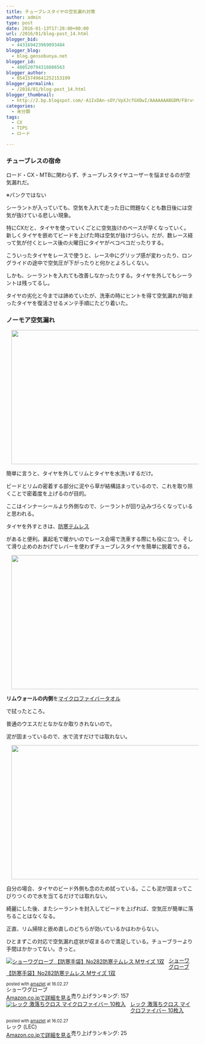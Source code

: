```yaml
---
title: チューブレスタイヤの空気漏れ対策
author: admin
type: post
date: 2016-01-13T17:28:00+00:00
url: /2016/01/blog-post_14.html
blogger_bid:
  - 443169423969093484
blogger_blog:
  - blog.gensobunya.net
blogger_id:
  - 480520794316086563
blogger_author:
  - 05415749641252153199
blogger_permalink:
  - /2016/01/blog-post_14.html
blogger_thumbnail:
  - http://2.bp.blogspot.com/-A1IxDAn-sOY/VpXJcfGXDwI/AAAAAAABGDM/F8rvvIvu5vU/s640/DSC_6962.JPG
categories:
  - 未分類
tags:
  - CX
  - TIPS
  - ロード

---
```

### チューブレスの宿命

ロード・CX・MTBに関わらず、チューブレスタイヤユーザーを悩ませるのが空気漏れだ。
  
※パンクではない

シーラントが入っていても、空気を入れて走った日に問題なくとも数日後には空気が抜けている悲しい現象。
  
特にCXだと、タイヤを使っていくごとに空気抜けのペースが早くなっていく。新しくタイヤを嵌めてビードを上げた時は空気が抜けづらい。だが、数レース経って気が付くとレース後の火曜日にタイヤがベコベコだったりする。

こういったタイヤをレースで使うと、レース中にグリップ感が変わったり、ロングライドの途中で空気圧が下がったりと何かとよろしくない。
  
しかも、シーラントを入れても改善しなかったりする。タイヤを外してもシーラントは残ってるし。

タイヤの劣化と今までは諦めていたが、洗車の時にヒントを得て空気漏れが始まったタイヤを復活させるメンテ手順にたどり着いた。



### ノーモア空気漏れ

<div class="separator" style="clear: both; text-align: center;">
  <a href="http://2.bp.blogspot.com/-A1IxDAn-sOY/VpXJcfGXDwI/AAAAAAABGDM/F8rvvIvu5vU/s1600/DSC_6962.JPG" imageanchor="1" style="margin-left: 1em; margin-right: 1em;"><img border="0" height="360" src="https://blog.gensobunya.net/wp-content/uploads/2016/01/DSC_6962.jpg" width="640" /></a>
</div>

簡単に言うと、タイヤを外してリムとタイヤを水洗いするだけ。
  
ビードとリムの密着する部分に泥やら草が結構詰まっているので、これを取り除くことで密着度を上げるのが目的。

ここはインナーシールより外側なので、シーラントが回り込みづらくなっていると思われる。
  
タイヤを外すときは、<a href="http://www.amazon.co.jp/gp/product/B007PLDRAC/ref=as_li_ss_tl?ie=UTF8&camp=247&creative=7399&creativeASIN=B007PLDRAC&linkCode=as2&tag=gensobunya-22" rel="nofollow">防寒テムレス</a>
  
があると便利。裏起毛で暖かいのでレース会場で洗車する際にも役に立つ。そして滑り止めのおかげでレバーを使わずチューブレスタイヤを簡単に脱着できる。<img alt="" border="0" src="http://ir-jp.amazon-adsystem.com/e/ir?t=gensobunya-22&l=as2&o=9&a=B007PLDRAC" height="1" style="border: none !important; margin: 0px !important;" width="1" />



<div class="separator" style="clear: both; text-align: center;">
  <a href="http://4.bp.blogspot.com/-emuKZAwyvFw/VpXJffmnd3I/AAAAAAABGDg/9QA5IskBLn0/s1600/DSC_6964.JPG" imageanchor="1" style="margin-left: 1em; margin-right: 1em;"><img border="0" height="360" src="https://blog.gensobunya.net/wp-content/uploads/2016/01/DSC_6964.jpg" width="640" /></a>
</div>

**リムウォールの内側**を<a href="http://www.amazon.co.jp/gp/product/B002TKLMM4/ref=as_li_ss_tl?ie=UTF8&camp=247&creative=7399&creativeASIN=B002TKLMM4&linkCode=as2&tag=gensobunya-22" rel="nofollow">マイクロファイバータオル</a>
  
で拭ったところ。<img alt="" border="0" src="http://ir-jp.amazon-adsystem.com/e/ir?t=gensobunya-22&l=as2&o=9&a=B002TKLMM4" height="1" style="border: none !important; margin: 0px !important;" width="1" />
  
普通のウエスだとなかなか取りきれないので。

泥が固まっているので、水で流すだけでは取れない。



<div class="separator" style="clear: both; text-align: center;">
  <a href="http://4.bp.blogspot.com/-CRhJdL_UxkU/VpXJdOmHeeI/AAAAAAABGDY/rIMKSIfXA4U/s1600/DSC_6963.JPG" imageanchor="1" style="margin-left: 1em; margin-right: 1em;"><img border="0" height="360" src="https://blog.gensobunya.net/wp-content/uploads/2016/01/DSC_6963.jpg" width="640" /></a>
</div>

自分の場合、タイヤのビード外側も念のため拭っている。ここも泥が固まってこびりつくので水を当てるだけでは取れない。

綺麗にした後、またシーラントを封入してビードを上げれば、空気圧が簡単に落ちることはなくなる。

正直、リム掃除と嵌め直しのどちらが効いているかはわからない。
  
ひとまずこの対応で空気漏れ症状が収まるので満足している。チューブラーより手間はかかってない。きっと。



<div class="amazlet-box" style="margin-bottom:0px;">
  <div class="amazlet-image" style="float:left;margin:0px 12px 1px 0px;">
    <a href="http://www.amazon.co.jp/exec/obidos/ASIN/B007PLDRAC/gensobunya-22/ref=nosim/" name="amazletlink" target="_blank"><img src="https://images-fe.ssl-images-amazon.com/images/I/41rohPYYEvL._SL160_.jpg" alt="ショーワグローブ 【防寒手袋】No282防寒テムレス Mサイズ 1双" style="border: none;" /></a>
  </div>
  
  <div class="amazlet-info" style="line-height:120%; margin-bottom: 10px">
    <div class="amazlet-name" style="margin-bottom:10px;line-height:120%">
<a href="http://www.amazon.co.jp/exec/obidos/ASIN/B007PLDRAC/gensobunya-22/ref=nosim/" name="amazletlink" target="_blank">ショーワグローブ 【防寒手袋】No282防寒テムレス Mサイズ 1双</a></p> 

<div class="amazlet-powered-date" style="font-size:80%;margin-top:5px;line-height:120%">
  posted with <a href="http://www.amazlet.com/" title="amazlet" target="_blank">amazlet</a> at 16.02.27
</div>

<div class="amazlet-detail">
ショーワグローブ <br />売り上げランキング: 157

    
<div class="amazlet-sub-info" style="float: left;">
<div class="amazlet-link" style="margin-top: 5px">
  <a href="http://www.amazon.co.jp/exec/obidos/ASIN/B007PLDRAC/gensobunya-22/ref=nosim/" name="amazletlink" target="_blank">Amazon.co.jpで詳細を見る</a>
</div>
  </div>
  
  <div class="amazlet-footer" style="clear: left">
  </div>
</div>

<div class="amazlet-box" style="margin-bottom:0px;">
  <div class="amazlet-image" style="float:left;margin:0px 12px 1px 0px;">
    <a href="http://www.amazon.co.jp/exec/obidos/ASIN/B002TKLMM4/gensobunya-22/ref=nosim/" name="amazletlink" target="_blank"><img src="https://images-fe.ssl-images-amazon.com/images/I/41l-5w4mCbL._SL160_.jpg" alt="レック 激落ちクロス マイクロファイバー 10枚入" style="border: none;" /></a>
  </div>
  
  <div class="amazlet-info" style="line-height:120%; margin-bottom: 10px">
    <div class="amazlet-name" style="margin-bottom:10px;line-height:120%">
<a href="http://www.amazon.co.jp/exec/obidos/ASIN/B002TKLMM4/gensobunya-22/ref=nosim/" name="amazletlink" target="_blank">レック 激落ちクロス マイクロファイバー 10枚入</a></p> 

<div class="amazlet-powered-date" style="font-size:80%;margin-top:5px;line-height:120%">
  posted with <a href="http://www.amazlet.com/" title="amazlet" target="_blank">amazlet</a> at 16.02.27
</div>
   
<div class="amazlet-detail">
レック (LEC) <br />売り上げランキング: 25
    
<div class="amazlet-sub-info" style="float: left;">
<div class="amazlet-link" style="margin-top: 5px">
  <a href="http://www.amazon.co.jp/exec/obidos/ASIN/B002TKLMM4/gensobunya-22/ref=nosim/" name="amazletlink" target="_blank">Amazon.co.jpで詳細を見る</a>
</div>

  </div>
  
  <div class="amazlet-footer" style="clear: left">
  </div>
</div>



<!-- WP QUADS Content Ad Plugin v. 1.6.0 -->

<div class="quads-location quads-ad1" id="quads-ad1" style="float:none;margin:0px;">
  <!-- gensou-cycle_banner2_AdSense3_1x1_as -->
  
  <ins class="adsbygoogle"
     style="display:block"
     data-ad-client="ca-pub-0056151430743709"
     data-ad-slot="4152578227"
     data-ad-format="auto"></ins>
</div>